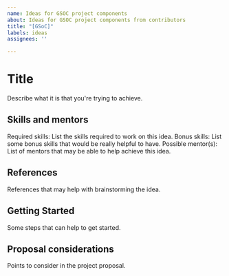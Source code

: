 ```yaml
---
name: Ideas for GSOC project components
about: Ideas for GSOC project components from contributors
title: "[GSoC]"
labels: ideas
assignees: ''

---
```


# Title

Describe what it is that you're trying to achieve.

## Skills and mentors

Required skills: List the skills required to work on this idea.
Bonus skills: List some bonus skills that would be really helpful to have.
Possible mentor(s): List of mentors that may be able to help achieve this idea.

## References

References that may help with brainstorming the idea.

## Getting Started

Some steps that can help to get started.

## Proposal considerations

Points to consider in the project proposal.
